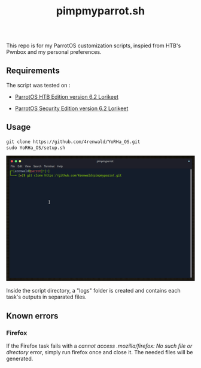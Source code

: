 <div align="center">
  <h1>pimpmyparrot.sh</h1>
    <br/>
  <br />
</div>

This repo is for my ParrotOS customization scripts, inspied from HTB's Pwnbox and my personal preferences.


## Requirements
The script was tested on :
- [ParrotOS HTB Edition version 6.2 Lorikeet](https://deb.parrot.sh/parrot/iso/6.2/Parrot-htb-6.2_amd64.iso)

- [ParrotOS Security Edition version 6.2 Lorikeet](https://deb.parrot.sh/parrot/iso/6.2/Parrot-security-6.2_amd64.iso)

##  Usage
```
git clone https://github.com/4renwald/YoRHa_OS.git
sudo YoRHa_OS/setup.sh
```
![](assets/images/setup.gif)

Inside the script directory, a "logs" folder is created and contains each task's outputs in separated files.

## Known errors
### Firefox
If the Firefox task fails with a *cannot access .mozilla/firefox: No such file or directory* error, simply run firefox once and close it. The needed files will be generated.

